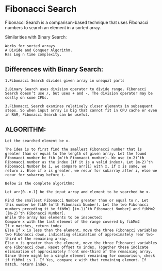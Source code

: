 # Fibonacci Search

Fibonacci Search is a comparison-based technique that uses Fibonacci numbers to search an element in a sorted array.

Similarities with Binary Search:

    Works for sorted arrays
    A Divide and Conquer Algorithm.
    Has Log n time complexity.

## Differences with Binary Search:

    1.Fibonacci Search divides given array in unequal parts

    2.Binary Search uses division operator to divide range. Fibonacci Search doesn’t use /, but uses + and -. The division operator may be costly on some CPUs.

    3.Fibonacci Search examines relatively closer elements in subsequent steps. So when input array is big that cannot fit in CPU cache or even in RAM, Fibonacci Search can be useful.


## ALGORITHM:

    Let the searched element be x.

    The idea is to first find the smallest Fibonacci number that is greater than or equal to the length of given array. Let the found Fibonacci number be fib (m’th Fibonacci number). We use (m-2)’th Fibonacci number as the index (If it is a valid index). Let (m-2)’th Fibonacci Number be i, we compare arr[i] with x, if x is same, we return i. Else if x is greater, we recur for subarray after i, else we recur for subarray before i.

    Below is the complete algorithm:
    
    Let arr[0..n-1] be the input array and element to be searched be x.

    Find the smallest Fibonacci Number greater than or equal to n. Let this number be fibM [m’th Fibonacci Number]. Let the two Fibonacci numbers preceding it be fibMm1 [(m-1)’th Fibonacci Number] and fibMm2 [(m-2)’th Fibonacci Number].
    While the array has elements to be inspected:
    Compare x with the last element of the range covered by fibMm2
    If x matches, return index
    Else If x is less than the element, move the three Fibonacci variables two Fibonacci down, indicating elimination of approximately rear two-third of the remaining array.
    Else x is greater than the element, move the three Fibonacci variables one Fibonacci down. Reset offset to index. Together these indicate elimination of approximately front one-third of the remaining array.
    Since there might be a single element remaining for comparison, check if fibMm1 is 1. If Yes, compare x with that remaining element. If match, return index.
